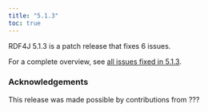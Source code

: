 ```yaml
---
title: "5.1.3"
toc: true
---
```

RDF4J 5.1.3 is a patch release that fixes 6 issues.

For a complete overview, see [all issues fixed in 5.1.3](https://github.com/eclipse/rdf4j/milestone/118?closed=1).

### Acknowledgements

This release was made possible by contributions from ???
